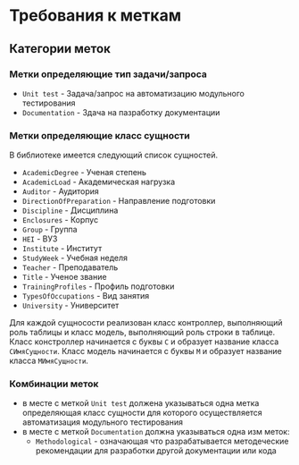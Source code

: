 # Требования к меткам
## Категории меток
### Метки определяющие тип задачи/запроса
- `Unit test` - Задача/запрос на автоматизацию модульного тестирования
- `Documentation` - Здача на пазработку документации
### Метки определяющие класс сущности
В библиотеке имеется следующий список сущностей.
- `AcademicDegree` - Ученая степень
- `AcademicLoad` - Академическая нагрузка
- `Auditor` - Аудитория
- `DirectionOfPreparation` - Направление подготовки
- `Discipline` - Дисциплина
- `Enclosures` - Корпус
- `Group` - Группа
- `HEI` - ВУЗ
- `Institute` - Институт
- `StudyWeek` - Учебная неделя
- `Teacher` - Преподаватель
- `Title` - Ученое звание
- `TrainingProfiles` - Профиль подготовки
- `TypesOfOccupations` - Вид занятия
- `University` - Университет

Для каждой сущносости реализован класс контроллер, выполняющий роль таблицы и класс модель, выполняющий роль строки в таблице.
Класс констроллер начинается с буквы `C` и образует название класса `CИмяСущности`. Класс модель начинается с буквы `M` и образует название класса `MИмяСущности`.
### Комбинации меток
- в месте с меткой `Unit test` должена указываться одна метка определяющая класс сущности для которого осуществляется автоматизация модульного тестирования
- в месте с меткой `Documentation` должна указываться одна изм меток:
   - `Methodological` - означающая что разрабатывается методеческие рекомендации для разработки другой документации или кода
